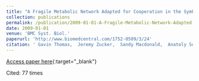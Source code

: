 ```yaml
---
title: "A Fragile Metabolic Network Adapted for Cooperation in the Symbiotic Bacterium Buchnera Aphidicola"
collection: publications
permalink: /publication/2009-01-01-A-Fragile-Metabolic-Network-Adapted-for-Cooperation-in-the-Symbiotic-Bacterium-Buchnera-Aphidicola
date: 2009-01-01
venue: 'BMC Syst. Biol.'
paperurl: 'http://www.biomedcentral.com/1752-0509/3/24'
citation: ' Gavin Thomas,  Jeremy Zucker,  Sandy Macdonald,  Anatoly Sorokin,  Igor Goryanin,  Angela Douglas, &quot;A Fragile Metabolic Network Adapted for Cooperation in the Symbiotic Bacterium Buchnera Aphidicola.&quot; BMC Syst. Biol., 2009.'
---
```

[Access paper here](http://www.biomedcentral.com/1752-0509/3/24){:target="_blank"}

Cited: 77 times

